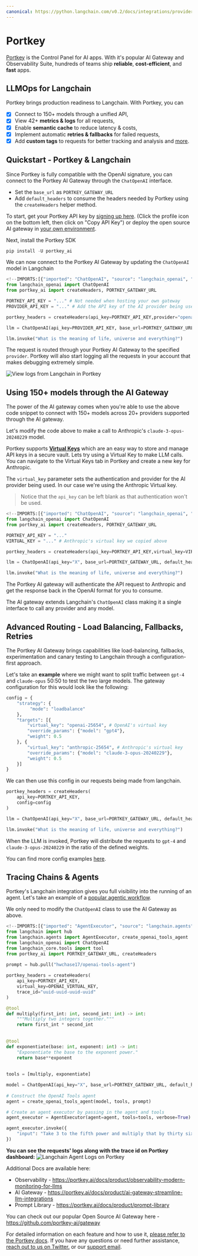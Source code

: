```yaml
---
canonical: https://python.langchain.com/v0.2/docs/integrations/providers/portkey/
---
```


# Portkey

[Portkey](https://portkey.ai) is the Control Panel for AI apps. With it's popular AI Gateway and Observability Suite, hundreds of teams ship **reliable**, **cost-efficient**, and **fast** apps.

## LLMOps for Langchain

Portkey brings production readiness to Langchain. With Portkey, you can 
- [x] Connect to 150+ models through a unified API,
- [x] View 42+ **metrics & logs** for all requests, 
- [x] Enable **semantic cache** to reduce latency & costs, 
- [x] Implement automatic **retries & fallbacks** for failed requests, 
- [x] Add **custom tags** to requests for better tracking and analysis and [more](https://portkey.ai/docs).

## Quickstart - Portkey & Langchain
Since Portkey is fully compatible with the OpenAI signature, you can connect to the Portkey AI Gateway through the `ChatOpenAI` interface.

- Set the `base_url` as `PORTKEY_GATEWAY_URL`
- Add `default_headers` to consume the headers needed by Portkey using the `createHeaders` helper method.

To start, get your Portkey API key by [signing up here](https://app.portkey.ai/signup). (Click the profile icon on the bottom left, then click on "Copy API Key") or deploy the open source AI gateway in [your own environment](https://github.com/Portkey-AI/gateway/blob/main/docs/installation-deployments.md).

Next, install the Portkey SDK
```python
pip install -U portkey_ai
```

We can now connect to the Portkey AI Gateway by updating the `ChatOpenAI` model in Langchain
```python
<!--IMPORTS:[{"imported": "ChatOpenAI", "source": "langchain_openai", "docs": "https://api.python.langchain.com/en/latest/chat_models/langchain_openai.chat_models.base.ChatOpenAI.html", "title": "Portkey"}]-->
from langchain_openai import ChatOpenAI
from portkey_ai import createHeaders, PORTKEY_GATEWAY_URL

PORTKEY_API_KEY = "..." # Not needed when hosting your own gateway
PROVIDER_API_KEY = "..." # Add the API key of the AI provider being used 

portkey_headers = createHeaders(api_key=PORTKEY_API_KEY,provider="openai")

llm = ChatOpenAI(api_key=PROVIDER_API_KEY, base_url=PORTKEY_GATEWAY_URL, default_headers=portkey_headers)

llm.invoke("What is the meaning of life, universe and everything?")
```

The request is routed through your Portkey AI Gateway to the specified `provider`. Portkey will also start logging all the requests in your account that makes debugging extremely simple.

![View logs from Langchain in Portkey](https://assets.portkey.ai/docs/langchain-logs.gif)

## Using 150+ models through the AI Gateway
The power of the AI gateway comes when you're able to use the above code snippet to connect with 150+ models across 20+ providers supported through the AI gateway.

Let's modify the code above to make a call to Anthropic's `claude-3-opus-20240229` model.

Portkey supports **[Virtual Keys](https://docs.portkey.ai/docs/product/ai-gateway-streamline-llm-integrations/virtual-keys)** which are an easy way to store and manage API keys in a secure vault. Lets try using a Virtual Key to make LLM calls. You can navigate to the Virtual Keys tab in Portkey and create a new key for Anthropic.

The `virtual_key` parameter sets the authentication and provider for the AI provider being used. In our case we're using the Anthropic Virtual key.

> Notice that the `api_key` can be left blank as that authentication won't be used.

```python
<!--IMPORTS:[{"imported": "ChatOpenAI", "source": "langchain_openai", "docs": "https://api.python.langchain.com/en/latest/chat_models/langchain_openai.chat_models.base.ChatOpenAI.html", "title": "Portkey"}]-->
from langchain_openai import ChatOpenAI
from portkey_ai import createHeaders, PORTKEY_GATEWAY_URL

PORTKEY_API_KEY = "..."
VIRTUAL_KEY = "..." # Anthropic's virtual key we copied above

portkey_headers = createHeaders(api_key=PORTKEY_API_KEY,virtual_key=VIRTUAL_KEY)

llm = ChatOpenAI(api_key="X", base_url=PORTKEY_GATEWAY_URL, default_headers=portkey_headers, model="claude-3-opus-20240229")

llm.invoke("What is the meaning of life, universe and everything?")
```

The Portkey AI gateway will authenticate the API request to Anthropic and get the response back in the OpenAI format for you to consume.

The AI gateway extends Langchain's `ChatOpenAI` class making it a single interface to call any provider and any model.

## Advanced Routing - Load Balancing, Fallbacks, Retries
The Portkey AI Gateway brings capabilities like load-balancing, fallbacks, experimentation and canary testing to Langchain through a configuration-first approach.

Let's take an **example** where we might want to split traffic between `gpt-4` and `claude-opus` 50:50 to test the two large models. The gateway configuration for this would look like the following:

```python
config = {
    "strategy": {
         "mode": "loadbalance"
    },
    "targets": [{
        "virtual_key": "openai-25654", # OpenAI's virtual key
        "override_params": {"model": "gpt4"},
        "weight": 0.5
    }, {
        "virtual_key": "anthropic-25654", # Anthropic's virtual key
        "override_params": {"model": "claude-3-opus-20240229"},
        "weight": 0.5
    }]
}
```

We can then use this config in our requests being made from langchain.

```python
portkey_headers = createHeaders(
    api_key=PORTKEY_API_KEY,
    config=config
)

llm = ChatOpenAI(api_key="X", base_url=PORTKEY_GATEWAY_URL, default_headers=portkey_headers)

llm.invoke("What is the meaning of life, universe and everything?")
```

When the LLM is invoked, Portkey will distribute the requests to `gpt-4` and `claude-3-opus-20240229` in the ratio of the defined weights.

You can find more config examples [here](https://docs.portkey.ai/docs/api-reference/config-object#examples).

## **Tracing Chains & Agents**

Portkey's Langchain integration gives you full visibility into the running of an agent. Let's take an example of a [popular agentic workflow](https://python.langchain.com/docs/use_cases/tool_use/quickstart/#agents).

We only need to modify the `ChatOpenAI` class to use the AI Gateway as above.

```python
<!--IMPORTS:[{"imported": "AgentExecutor", "source": "langchain.agents", "docs": "https://api.python.langchain.com/en/latest/agents/langchain.agents.agent.AgentExecutor.html", "title": "Portkey"}, {"imported": "create_openai_tools_agent", "source": "langchain.agents", "docs": "https://api.python.langchain.com/en/latest/agents/langchain.agents.openai_tools.base.create_openai_tools_agent.html", "title": "Portkey"}, {"imported": "ChatOpenAI", "source": "langchain_openai", "docs": "https://api.python.langchain.com/en/latest/chat_models/langchain_openai.chat_models.base.ChatOpenAI.html", "title": "Portkey"}, {"imported": "tool", "source": "langchain_core.tools", "docs": "https://api.python.langchain.com/en/latest/tools/langchain_core.tools.convert.tool.html", "title": "Portkey"}]-->
from langchain import hub  
from langchain.agents import AgentExecutor, create_openai_tools_agent  
from langchain_openai import ChatOpenAI
from langchain_core.tools import tool
from portkey_ai import PORTKEY_GATEWAY_URL, createHeaders
 
prompt = hub.pull("hwchase17/openai-tools-agent")

portkey_headers = createHeaders(
    api_key=PORTKEY_API_KEY,
    virtual_key=OPENAI_VIRTUAL_KEY,
    trace_id="uuid-uuid-uuid-uuid"
)

@tool
def multiply(first_int: int, second_int: int) -> int:
    """Multiply two integers together."""
    return first_int * second_int
  
  
@tool  
def exponentiate(base: int, exponent: int) -> int:  
    "Exponentiate the base to the exponent power."  
    return base**exponent  
  
  
tools = [multiply, exponentiate]

model = ChatOpenAI(api_key="X", base_url=PORTKEY_GATEWAY_URL, default_headers=portkey_headers, temperature=0)
  
# Construct the OpenAI Tools agent  
agent = create_openai_tools_agent(model, tools, prompt)

# Create an agent executor by passing in the agent and tools
agent_executor = AgentExecutor(agent=agent, tools=tools, verbose=True)

agent_executor.invoke({
    "input": "Take 3 to the fifth power and multiply that by thirty six, then square the result"
})
```

**You can see the requests' logs along with the trace id on Portkey dashboard:**
![Langchain Agent Logs on Portkey](https://assets.portkey.ai/docs/agent_tracing.gif)

Additional Docs are available here:
- Observability - https://portkey.ai/docs/product/observability-modern-monitoring-for-llms
- AI Gateway - https://portkey.ai/docs/product/ai-gateway-streamline-llm-integrations
- Prompt Library - https://portkey.ai/docs/product/prompt-library

You can check out our popular Open Source AI Gateway here - https://github.com/portkey-ai/gateway

For detailed information on each feature and how to use it, [please refer to the Portkey docs](https://portkey.ai/docs). If you have any questions or need further assistance, [reach out to us on Twitter.](https://twitter.com/portkeyai) or our [support email](mailto:hello@portkey.ai).